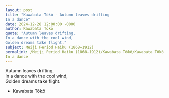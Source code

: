 ```yaml
---
layout: post
title: "Kawabata Tōkō - Autumn leaves drifting  
In a dance"
date: 2024-12-28 12:00:00 -0000
author: Kawabata Tōkō
quote: "Autumn leaves drifting,  
In a dance with the cool wind,  
Golden dreams take flight."
subject: Meiji Period Haiku (1868–1912)
permalink: /Meiji Period Haiku (1868–1912)/Kawabata Tōkō/Kawabata Tōkō - Autumn leaves drifting  
In a dance
---
```


Autumn leaves drifting,  
In a dance with the cool wind,  
Golden dreams take flight.

- Kawabata Tōkō
